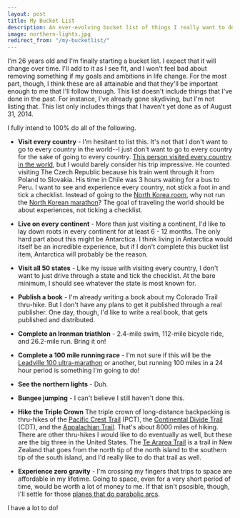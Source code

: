 ```yaml
---
layout: post
title: My Bucket List
description: An ever-evolving bucket list of things I really want to do before I die. I'm serious about doing all of them.
image: northern-lights.jpg
redirect_from: "/my-bucketlist/"
---
```


I'm 26 years old and I'm finally starting a bucket list. I expect that it will change over time. I'll add to it as I see fit, and I won't feel bad about removing something if my goals and ambitions in life change. For the most part, though, I think these are all attainable and that they'll be important enough to me that I'll follow through. This list doesn't include things that I've done in the past. For instance, I've already gone skydiving, but I'm not listing that. This list only includes things that I haven't yet done as of August 31, 2014. 

I fully intend to 100% do all of the following.

- **Visit every country** - I'm hesitant to list this. It's not that I don't want to go to every country in the world--I just don't want to go to every country for the sake of going to every country. [This person visited every country in the world](http://www.reddit.com/r/IAmA/comments/1nnd7q/ive_been_to_every_country_in_the_world_now_im/), but I would barely consider his trip impressive. He counted visiting The Czech Republic because his train went through it from Poland to Slovakia. His time in Chile was 3 hours waiting for a bus to Peru. I want to see and experience every country, not stick a foot in and tick a checklist. Instead of going to the [North Korea room](https://www.youtube.com/watch?v=MWa9MGuwQNI), why not run the [North Korean marathon](http://www.slate.com/articles/news_and_politics/roads/2014/04/pyongyang_s_2014_marathon_north_korea_opens_its_race_to_foreigners.html)? The goal of traveling the world should be about experiences, not ticking a checklist.  

- **Live on every continent** - More than just visiting a continent, I'd like to lay down roots in every continent for at least 6 - 12 months. The only hard part about this might be Antarctica. I think living in Antarctica would itself be an incredible experience, but if I don't complete this bucket list item, Antarctica will probably be the reason.

- **Visit all 50 states** - Like my issue with visiting every country, I don't want to just drive through a state and tick the checklist. At the bare minimum, I should see whatever the state is most known for.

- **Publish a book** - I'm already writing a book about my Colorado Trail thru-hike. But I don't have any plans to get it published through a real publisher. One day, though, I'd like to write a real book, that gets published and distributed.

- **Complete an Ironman triathlon** - 2.4-mile swim, 112-mile bicycle ride, and 26.2-mile run. Bring it on!

- **Complete a 100 mile running race** - I'm not sure if this will be the [Leadville 100 ultra-marathon](http://www.leadvilleraceseries.com/) or another, but running 100 miles in a 24 hour period is something I'm going to do!

- **See the northern lights** - Duh.

- **Bungee jumping** - I can't believe I still haven't done this.

- **Hike the Triple Crown** The triple crown of long-distance backpacking is thru-hikes of the [Pacific Crest Trail](http://en.wikipedia.org/wiki/Pacific_Crest_Trail) (PCT), the [Continental Divide Trail](http://en.wikipedia.org/wiki/Continental_Divide_Trail) (CDT), and the [Appalachian Trail](http://en.wikipedia.org/wiki/Appalachian_Trail). That's about 8000 miles of hiking. There are other thru-hikes I would like to do eventually as well, but these are the big three in the United States. The [Te Araroa Trail](http://en.wikipedia.org/wiki/Te_Araroa_Trail) is a trail in New Zealand that goes from the north tip of the north island to the southern tip of the south island, and I'd really like to do that trail as well.

- **Experience zero gravity** - I'm crossing my fingers that trips to space are affordable in my lifetime. Going to space, even for a very short period of time, would be worth a lot of money to me. If that isn't psosible, though, I'll settle for those [planes that do parabolic arcs](http://www.gozerog.com/).

I have a lot to do!